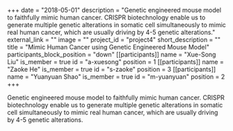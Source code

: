 +++
date = "2018-05-01"
description = "Genetic engineered mouse model to faithfully mimic human cancer. CRISPR biotechnology enable us to generate multiple genetic alterations in somatic cell simultaneously to mimic real human cancer, which are usually driving by 4-5 genetic alterations."
external_link = ""
image = ""
project_id = "project4"
short_description = ""
title = "Mimic Human Cancer using Genetic Engineered Mouse Model"
participants_block_position = "down"
[[participants]]
    name = "Xue-Song Liu"
    is_member = true
    id = "a-xuesong"
    position = 1
[[participants]]
    name = "Zaoke He"
    is_member = true
    id = "s-zaoke"
    position = 3
[[participants]]
    name = "Yuanyuan Shao"
    is_member = true
    id = "m-yuanyuan"
    position = 2
+++


Genetic engineered mouse model to faithfully mimic human cancer. CRISPR biotechnology enable us to generate multiple genetic alterations in somatic cell simultaneously to mimic real human cancer, which are usually driving by 4-5 genetic alterations.